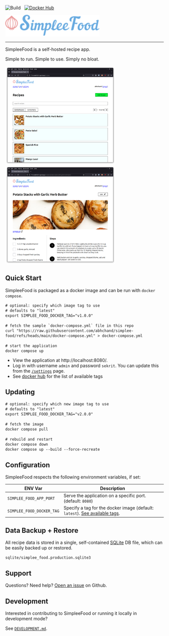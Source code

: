 ![Build](https://github.com/abhchand/simplee-food/actions/workflows/build.yml/badge.svg)&nbsp;&nbsp;&nbsp;[![Docker Hub](https://img.shields.io/docker/pulls/abhchand/simplee_food)](https://hub.docker.com/r/abhchand/simplee_food)


<img src="https://github.com/abhchand/simplee-food/blob/main/doc/images/logo.svg?raw=true" width="300px" />

-----

SimpleeFood is a self-hosted recipe app.

Simple to run. Simple to use. Simply no bloat.

<img src="https://github.com/abhchand/simplee-food/blob/main/doc/images/simplee-food-recipe-list.png?raw=true" width="350px" />&nbsp;<img src="https://github.com/abhchand/simplee-food/blob/main/doc/images/simplee-food-recipe.png?raw=true" width="350px" />

## Quick Start

SimpleeFood is packaged as a docker image and can be run with `docker compose`.

```shell
# optional: specify which image tag to use
# defaults to "latest"
export SIMPLEE_FOOD_DOCKER_TAG="v1.0.0"

# fetch the sample `docker-compose.yml` file in this repo
curl "https://raw.githubusercontent.com/abhchand/simplee-food/refs/heads/main/docker-compose.yml" > docker-compose.yml

# start the application
docker compose up
```

* View the application at http://localhost:8080/.
* Log in with username `admin` and password `sekrit`. You can update this from the [`/settings`](http://localhost:8080/settings) page.
* See [docker hub](https://hub.docker.com/r/abhchand/simplee_food/tags) for the list of available tags


## Updating

```shell
# optional: specify which new image tag to use
# defaults to "latest"
export SIMPLEE_FOOD_DOCKER_TAG="v2.0.0"

# fetch the image
docker compose pull

# rebuild and restart
docker compose down
docker compose up --build --force-recreate
```

## Configuration

SimpleeFood respects the following environment variables, if set:

ENV Var | Description
--- | ---
`SIMPLEE_FOOD_APP_PORT` | Serve the application on a specific port. (default: `8080`)
`SIMPLEE_FOOD_DOCKER_TAG` | Specify a tag for the docker image (default: `latest`). [See available tags](https://hub.docker.com/repository/docker/abhchand/simplee_food/tags).

## Data Backup + Restore

All recipe data is stored in a single, self-contained [SQLite](https://www.sqlite.org/index.html) DB file, which can be easily backed up or restored.

```
sqlite/simplee_food.production.sqlite3
```

## Support

Questions? Need help? [Open an issue](https://github.com/abhchand/simplee-food/issues) on Github.

## Development

Interested in contributing to SimpleeFood or running it locally in development mode?

See [`DEVELOPMENT.md`](DEVELOPMENT.md).
